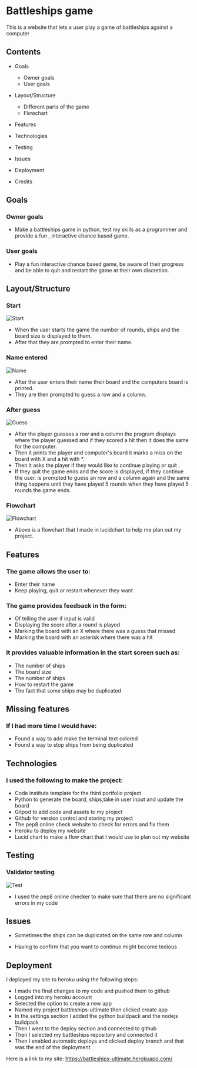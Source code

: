# Battleships game

This is a website that lets a user play a game of battleships against a computer

## Contents

* Goals
    * Owner goals
    * User goals

* Layout/Structure
    * Different parts of the game
    * Flowchart

* Features

* Technologies

* Testing 

* Issues

* Deployment

* Credits

## Goals

### Owner goals

- Make a battleships game in python, test my skills as a programmer and provide a fun
, interactive chance based game.

### User goals

- Play a fun interactive chance based game, be aware of their progress and be able to
quit and restart the game at their own discretion.

## Layout/Structure

### Start

![Start](images/start.png)

- When the user starts the game the number of rounds, ships and the board size is 
displayed to them.
- After that they are prompted to enter their name.

### Name entered

![Name](images/name.png)

- After the user enters their name their board and the computers board is printed.
- They are then prompted to guess a row and a column.

### After guess

![Guess](images/guess.png)

- After the player guesses a row and a column the program displays where the player
guessed and if they scored a hit then it does the same for the computer.
- Then it prints the player and computer's board it marks a miss on the board with
X and a hit with *.
- Then it asks the player if they would like to continue playing or quit .
- If they quit the game ends and the score is displayed, if they continue the user.
is prompted to guess an row and a column again and the same thing happens until 
they have played 5 rounds when they have played 5 rounds the game ends.

### Flowchart

![Flowchart](images/flowchart.png)

- Above is a flowchart that I made in lucidchart to help me plan out my project.

## Features

### The game allows the user to: 
- Enter their name 
- Keep playing, quit or restart whenever they want

### The game provides feedback in the form:
- Of telling the user if input is valid
- Displaying the score after a round is played
- Marking the board with an X where there was a guess that missed
- Marking the board with an asterisk where there was a hit

### It provides valuable information in the start screen such as:
- The number of ships 
- The board size
- The number of ships
- How to restart the game
- The fact that some ships may be duplicated

## Missing features

### If I had more time I would have:
- Found a way to add make the terminal text colored
- Found a way to stop ships from being duplicated

## Technologies

### I used the following to make the project:
- Code institute template for the third portfolio project
- Python to generate the board, ships,take in user input and 
update the board
- Gitpod to add code and assets to my project
- Github for version control and storing my project
- The pep8 online check website to check for errors and fix 
them
- Heroku to deploy my website
- Lucid chart to make a flow chart that I would use to plan 
out my website

## Testing 

### Validator testing 

![Test](images/test.png)

- I used the pep8 online checker to make sure that there 
are no significant errors in my code

## Issues

* Sometimes the ships can be duplicated on the same row 
and column

* Having to confirm that you want to continue might 
become tedious

## Deployment

I deployed my site to heroku using the following steps:
- I made the final changes to my code and pushed them to 
github
- Logged into my heroku account
- Selected the option to create a new app
- Named my project battleships-ultimate then clicked create app
- In the settings section I added the python buildpack and the 
nodejs buildpack
- Then I went to the deploy section and connected to github
- Then I selected my battleships repository and connected it
- Then I enabled automatic deploys and clicked deploy branch 
and that was the end of the deployment

Here is a link to my site: https://battleships-ultimate.herokuapp.com/